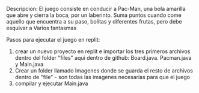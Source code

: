 Descripcion:
El juego consiste en conducir a Pac-Man, una bola amarilla que abre 
y cierra la boca, por un laberinto. Suma puntos cuando come aquello 
que encuentra a su paso, bolitas y diferentes frutas, pero debe esquivar
a Varios fantasmas

Pasos para ejecutar el juego en replit:

1. crear un nuevo proyecto en replit e importar los tres primeros archivos dentro del folder "files" aqui dentro de github: Board.java. Pacman.java y Main.java
2. Crear un folder llamado Imagenes donde se guarda el resto de archivos dentro de "file" - son todas las imagenes necesarias para que el juego
3. compilar y ejecutar Main.java

